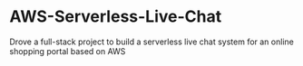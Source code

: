 # AWS-Serverless-Live-Chat
Drove a full-stack project to build a serverless live chat system for an online shopping portal based on AWS 
